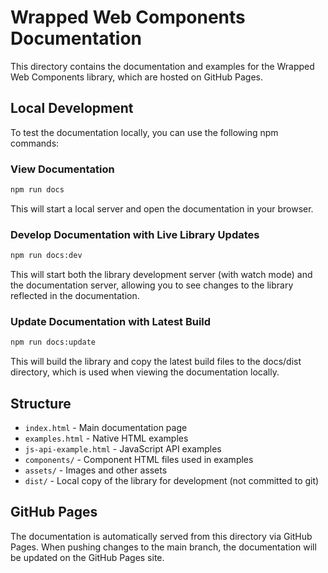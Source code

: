 # Wrapped Web Components Documentation

This directory contains the documentation and examples for the Wrapped Web Components library, which are hosted on GitHub Pages.

## Local Development

To test the documentation locally, you can use the following npm commands:

### View Documentation

```bash
npm run docs
```

This will start a local server and open the documentation in your browser.

### Develop Documentation with Live Library Updates

```bash
npm run docs:dev
```

This will start both the library development server (with watch mode) and the documentation server, allowing you to see changes to the library reflected in the documentation.

### Update Documentation with Latest Build

```bash
npm run docs:update
```

This will build the library and copy the latest build files to the docs/dist directory, which is used when viewing the documentation locally.

## Structure

- `index.html` - Main documentation page
- `examples.html` - Native HTML examples
- `js-api-example.html` - JavaScript API examples
- `components/` - Component HTML files used in examples
- `assets/` - Images and other assets
- `dist/` - Local copy of the library for development (not committed to git)

## GitHub Pages

The documentation is automatically served from this directory via GitHub Pages. When pushing changes to the main branch, the documentation will be updated on the GitHub Pages site.

